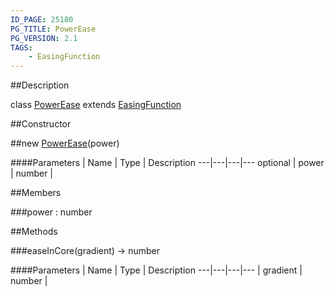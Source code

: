 ```yaml
---
ID_PAGE: 25180
PG_TITLE: PowerEase
PG_VERSION: 2.1
TAGS:
    - EasingFunction
---
```

##Description

class [PowerEase](/classes/2.2/PowerEase) extends [EasingFunction](/classes/2.2/EasingFunction)



##Constructor

##new [PowerEase](/classes/2.2/PowerEase)(power)



####Parameters
 | Name | Type | Description
---|---|---|---
optional | power | number |  

##Members

###power : number



##Methods

###easeInCore(gradient) &rarr; number



####Parameters
 | Name | Type | Description
---|---|---|---
 | gradient | number |  

